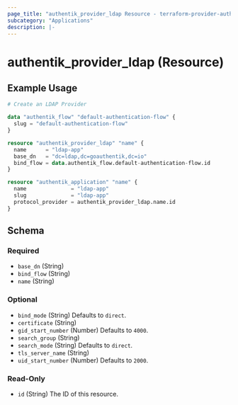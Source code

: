 ```yaml
---
page_title: "authentik_provider_ldap Resource - terraform-provider-authentik"
subcategory: "Applications"
description: |-
---
```


# authentik_provider_ldap (Resource)

## Example Usage

```terraform
# Create an LDAP Provider

data "authentik_flow" "default-authentication-flow" {
  slug = "default-authentication-flow"
}

resource "authentik_provider_ldap" "name" {
  name      = "ldap-app"
  base_dn   = "dc=ldap,dc=goauthentik,dc=io"
  bind_flow = data.authentik_flow.default-authentication-flow.id
}

resource "authentik_application" "name" {
  name              = "ldap-app"
  slug              = "ldap-app"
  protocol_provider = authentik_provider_ldap.name.id
}
```

<!-- schema generated by tfplugindocs -->
## Schema

### Required

- `base_dn` (String)
- `bind_flow` (String)
- `name` (String)

### Optional

- `bind_mode` (String) Defaults to `direct`.
- `certificate` (String)
- `gid_start_number` (Number) Defaults to `4000`.
- `search_group` (String)
- `search_mode` (String) Defaults to `direct`.
- `tls_server_name` (String)
- `uid_start_number` (Number) Defaults to `2000`.

### Read-Only

- `id` (String) The ID of this resource.
